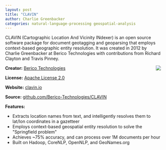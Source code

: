 ```yaml
---
layout: post
title: "CLAVIN"
author: Charlie Greenbacker
categories: natural-language-processing geospatial-analysis
---
```

CLAVIN (Cartographic Location And Vicinity INdexer) is an open source software package for document geotagging and geoparsing that employs context-based geographic entity resolution. It was created in 2012 by Charlie Greenbacker at Berico Technologies with contributions from Richard Clayton and Travis Pinney.

[<img style="float: right" src="{{ site.url }}/img/clavin_logo.png" />](http://clavin.io/)

__Creator:__ [Berico Technologies](http://bericotechnologies.com/)

__License:__ [Apache License 2.0](http://opensource.org/licenses/Apache-2.0)

__Website:__ [clavin.io](http://clavin.io/)

__Source:__ [github.com/Berico-Technologies/CLAVIN](https://github.com/Berico-Technologies/CLAVIN)

__Features:__

* Extracts location names from text, and intelligently resolves them to lat/lon coordinates in a gazetteer
* Employs context-based geospatial entity resolution to solve the "Springfield problem"
* Achieves ~75% accuracy, and can process over 1M documents per hour
* Built on Hadoop, CoreNLP, OpenNLP, and GeoNames.org


